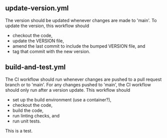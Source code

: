 ## update-version.yml

The version should be updated whenever changes are made to 'main'. To update the version, this workflow should
- checkout the code,
- update the VERSION file,
- amend the last commit to include the bumped VERSION file, and
- tag that commit with the new version.

## build-and-test.yml

The CI workflow should run whenever changes are pushed to a pull request branch or to 'main'. For any changes pushed to 'main', the CI workflow should only run after a version update. This workflow should
- set up the build environment (use a container?),
- checkout the code,
- build the code,
- run linting checks, and
- run unit tests.

This is a test.